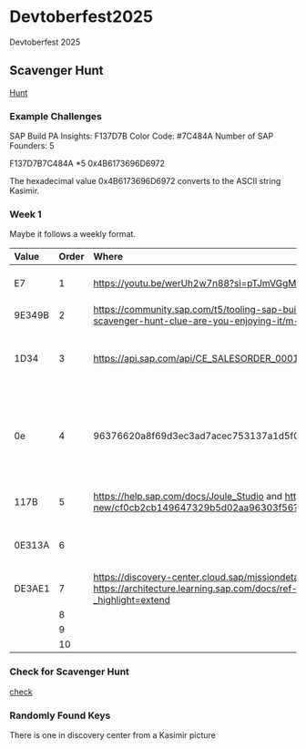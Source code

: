 # Devtoberfest2025
Devtoberfest 2025

## Scavenger Hunt

[Hunt](https://community.sap.com/t5/devtoberfest-blog-posts/fun-for-week-1-the-devtoberfest-scavenger-hunt/ba-p/14183972)

### Example Challenges

SAP Build PA Insights: F137D7B
Color Code: #7C484A
Number of SAP Founders: 5

F137D7B7C484A
*5
0x4B6173696D6972

The hexadecimal value 0x4B6173696D6972 converts to the ASCII string Kasimir.

### Week 1

Maybe it follows a weekly format.

|Value|Order|Where|Details|Validated|
|:-|:-|:-|:-|:-|
|E7|1|https://youtu.be/werUh2w7n88?si=pTJmVGgMvGLT7R1Y&t=280|SAP Developer news|x|
|9E349B|2|https://community.sap.com/t5/tooling-sap-build-forum/devtoberfest-scavenger-hunt-clue-are-you-enjoying-it/m-p/14231120|FText Color|x|
|1D34|3|https://api.sap.com/api/CE_SALESORDER_0001/resource/Batch_Requests|How many request the batch has|x|
|0e|4|96376620a8f69d3ec3ad7acec753137a1d5f021c|To be released Oct. 2 (check out this week's Developer News)||
|117B|5|https://help.sap.com/docs/Joule_Studio and https://help.sap.com/whats-new/cf0cb2cb149647329b5d02aa96303f56?q=devto |To be released Oct. 6||
|0E313A|6||80*65*180 - 5894 then 06f formatting||
|DE3AE1|7|https://discovery-center.cloud.sap/missiondetail/4651/4940/ and https://architecture.learning.sap.com/docs/ref-arch/06ff6062dc?_highlight=extend|||
||8||||
||9||||
||10||||

### Check for Scavenger Hunt
[check](https://developers.sap.com/tutorials/devtoberfest2025-scavenger-hunt-checking.html)

### Randomly Found Keys

There is one in discovery center from a Kasimir picture
